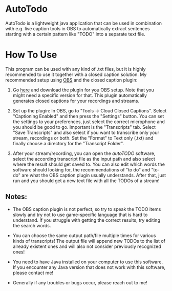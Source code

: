 # AutoTodo
AutoTodo is a lightweight java application that can be used in combination with e.g. live caption tools in OBS to automatically extract sentences starting with a certain pattern like "TODO" into a separate text file.

# How To Use
This program can be used with any kind of .txt files, but it is highly recommended to use it together with a closed caption solution.
My recommended setup using [OBS](https://obsproject.com/) and the closed caption plugin:
1. Go [here](https://obsproject.com/forum/resources/closed-captioning-via-google-speech-recognition.833/) and download the plugin for you OBS setup. Note that you might need a specific version for that. This plugin automatically generates closed captions for your recordings and streams.

2. Set up the plugin: In OBS, go to "Tools -> Cloud Closed Captions". Select "Captioning Enabled" and then press the "Settings" button. You can set the settings to your preferences, just select the correct microphone and you should be good to go. Important is the "Transcripts" tab. Select "Save Transcripts" and also select if you want to transcribe only your stream, recordings or both. Set the "Format" to Text only (.txt) and finally choose a directory for the "Transcript Folder".

3. After your stream/recording, you can open the *autoTODO* software, select the according transcript file as the input path and also select where the result should get saved to. You can also edit which words the software should looking for, the recommendations of "to do" and "to-do" are what the OBS caption plugin usually understands. After that, just run and you should get a new text file with all the TODOs of a stream! 

## Notes: 
- The OBS caption plugin is not perfect, so try to speak the TODO items slowly and try not to use game-specific language that is hard to understand. If you struggle with getting the correct results, try editing the search words.

- You can choose the same output path/file multiple times for various kinds of transcripts! The output file will append new TODOs to the list of already existent ones and will also not consider previously recognized ones!

- You need to have Java installed on your computer to use this software. If you encounter any Java version that does not work with this software, please contact me!

- Generally if any troubles or bugs occur, please reach out to me! 
